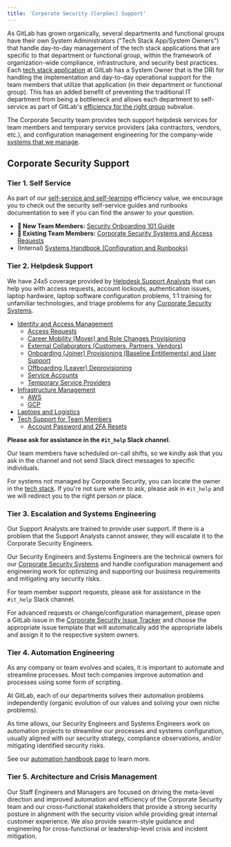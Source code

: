 ```yaml
---
title: 'Corporate Security (CorpSec) Support'
---
```


As GitLab has grown organically, several departments and functional groups have their own System Administrators ("Tech Stack App/System Owners") that handle day-to-day management of the tech stack applications that are specific to that department or functional group, within the framework of organization-wide compliance, infrastructure, and security best practices. Each [tech stack application](/handbook/business-technology/tech-stack-applications/) at GitLab has a System Owner that is the DRI for handling the implementation and day-to-day operational support for the team members that utilize that application (in their department or functional group). This has an added benefit of preventing the traditional IT department from being a bottleneck and allows each department to self-service as part of GitLab's [efficiency for the right group](/handbook/values/#efficiency-for-the-right-group) subvalue.

The Corporate Security team provides tech support helpdesk services for team members and temporary service providers (aka contractors, vendors, etc.), and configuration management engineering for the company-wide [systems that we manage](/handbook/security/corporate/systems).

## Corporate Security Support

### Tier 1. Self Service

As part of our [self-service and self-learning](https://handbook.gitlab.com/handbook/values/#self-service-and-self-learning) efficiency value, we encourage you to check out the security self-service guides and runbooks documentation to see if you can find the answer to your question.

- **👀 New Team Members:** [Security Onboarding 101 Guide](/handbook/security/corporate/support/onboarding)
- **👀 Existing Team Members:** [Corporate Security Systems and Access Requests](/handbook/security/corporate/systems)
- (Internal) [Systems Handbook (Configuration and Runbooks)](https://handbook.gitlab.systems)

### Tier 2. Helpdesk Support

We have 24x5 coverage provided by [Helpdesk Support Analysts](/handbook/security/corporate/services/helpdesk) that can help you with access requests, account lockouts, authentication issues, laptop hardware, laptop software configuration problems, 1:1 training for unfamiliar technologies, and triage problems for any [Corporate Security Systems](/handbook/security/corporate/systems).

- [Identity and Access Management](/handbook/security/corporate/services/identity)
  - [Access Requests](/handbook/security/corporate/services/access-requests)
  - [Career Mobility (Mover) and Role Changes Provisioning](/handbook/security/corporate/services/role-changes)
  - [External Collaborators (Customers, Partners, Vendors)](/handbook/security/corporate/services/external-collaborators)
  - [Onboarding (Joiner) Provisioning (Baseline Entitlements) and User Support](/handbook/security/corporate/services/onboarding)
  - [Offboarding (Leaver) Deprovisioning](/handbook/security/corporate/services/offboarding)
  - [Service Accounts](/handbook/security/corporate/services/service-accounts)
  - [Temporary Service Providers](/handbook/security/corporate/services/temporary-service-providers)
- [Infrastructure Management](/handbook/security/corporate/services/infrastructure)
  - [AWS](/handbook/security/corporate/systems/aws)
  - [GCP](/handbook/security/corporate/systems/gcp)
- [Laptops and Logistics](/handbook/security/corporate/services/laptops)
- [Tech Support for Team Members](/handbook/security/corporate/services/support)
  - [Account Password and 2FA Resets](/handbook/security/corporate/support/reset)

**Please ask for assistance in the `#it_help` Slack channel.**

Our team members have scheduled on-call shifts, so we kindly ask that you ask in the channel and not send Slack direct messages to specific individuals.

For systems not managed by Corporate Security, you can locate the owner in the [tech stack](https://gitlab.com/gitlab-com/www-gitlab-com/-/blob/master/data/tech_stack.yml). If you're not sure where to ask, please ask in `#it_help` and we will redirect you to the right person or place.

### Tier 3. Escalation and Systems Engineering

Our Support Analysts are trained to provide user support. If there is a problem that the Support Analysts cannot answer, they will escalate it to the Corporate Security Engineers.

Our Security Engineers and Systems Engineers are the technical owners for our [Corporate Security Systems](/handbook/security/corporate/systems) and handle configuration management and engineering work for optimizing and supporting our business requirements and mitigating any security risks.

For team member support requests, please ask for assistance in the `#it_help` Slack channel.

For advanced requests or change/configuration management, please open a GitLab issue in the [Corporate Security Issue Tracker](https://gitlab.com/gitlab-com/gl-security/corp/issue-tracker/-/issues) and choose the appropriate issue template that will automatically add the appropriate labels and assign it to the respective system owners.

### Tier 4. Automation Engineering

As any company or team evolves and scales, it is important to automate and streamline processes. Most tech companies improve automation and processes using some form of scripting.

At GitLab, each of our departments solves their automation problems independently (organic evolution of our values and solving your own niche problems).

As time allows, our Security Engineers and Systems Engineers work on automation projects to streamline our processes and systems configuration, usually aligned with our security strategy, compliance observations, and/or mitigating identified security risks.

See our [automation handbook page](/handbook/security/corporate/automation) to learn more.

### Tier 5. Architecture and Crisis Management

Our Staff Engineers and Managers are focused on driving the meta-level direction and improved automation and efficiency of the Corporate Security team and our cross-functional stakeholders that provide a strong security posture in alignment with the security vision while providing great internal customer experience. We also provide swarm-style guidance and engineering for cross-functional or leadership-level crisis and incident mitigation.
